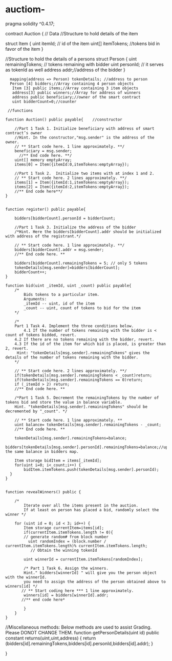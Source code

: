 # auctiom-
pragma solidity ^0.4.17;

contract Auction {
// Data
//Structure to hold details of the item

 struct Item {
          uint itemId; // id of the item
          uint[] itemTokens; //tokens bid in favor of the item
        }
        
//Structure to hold the details of a persons
 struct Person {
     uint remainingTokens; // tokens remaining with bidder
     uint personId; // it serves as tokenId as well
     address addr;//address of the bidder
}
 
      mapping(address => Person) tokenDetails; //address to person
      Person [4] bidders;//Array containing 4 person objects
       Item [3] public items;//Array containing 3 item objects
       address[3] public winners;//Array for address of winners
       address public beneficiary;//owner of the smart contract
       uint bidderCount=0;//counter

     //functions

    function Auction() public payable{    //constructor
                
        //Part 1 Task 1. Initialize beneficiary with address of smart contract’s owner
        //Hint. In the constructor,"msg.sender" is the address of the owner.
        // ** Start code here. 1 line approximately. **/
        beneficiary = msg.sender;
          //** End code here. **/
        uint[] memory emptyArray;
        items[0] = Item({itemId:0,itemTokens:emptyArray});
        
        //Part 1 Task 2.  Initialize two items with at index 1 and 2.
        // ** Start code here. 2 lines approximately. **/
        items[1] = Item({itemId:1,itemTokens:emptyArray});
        items[2] = Item({itemId:2,itemTokens:emptyArray});
        //** End code here**/
    }
    

    function register() public payable{
        
        bidders[bidderCount].personId = bidderCount;
        
        //Part 1 Task 3. Initialize the address of the bidder 
        /*Hint. Here the bidders[bidderCount].addr should be initialized with address of the registrant.*/

        // ** Start code here. 1 line approximately. **/
        bidders[bidderCount].addr = msg.sender;
        //** End code here. **
        
        bidders[bidderCount].remainingTokens = 5; // only 5 tokens
        tokenDetails[msg.sender]=bidders[bidderCount];
        bidderCount++;
    }
    
    function bid(uint _itemId, uint _count) public payable{
        /*
            Bids tokens to a particular item.
            Arguments:
            _itemId -- uint, id of the item
            _count -- uint, count of tokens to bid for the item
        */
        
        /*
        Part 1 Task 4. Implement the three conditions below.
            4.1 If the number of tokens remaining with the bidder is < count of tokens bidded, revert.
        4.2 If there are no tokens remaining with the bidder, revert.
        4.3 If the id of the item for which bid is placed, is greater than 2, revert.
         Hint: "tokenDetails[msg.sender].remainingTokens" gives the details of the number of tokens remaining with the bidder.
        */
        
        // ** Start code here. 2 lines approximately. **/
        if(tokenDetails[msg.sender].remainingTokens < _count)return;
        if(tokenDetails[msg.sender].remainingTokens == 0)return;
        if (_itemId > 2) return;
        //** End code here. **
        
        /*Part 1 Task 5. Decrement the remainingTokens by the number of tokens bid and store the value in balance variable.
        Hint. "tokenDetails[msg.sender].remainingTokens" should be decremented by "_count". */
 
        // ** Start code here. 1 line approximately. **
        uint balance= tokenDetails[msg.sender].remainingTokens - _count;
        //** End code here. **
        
        tokenDetails[msg.sender].remainingTokens=balance;
        bidders[tokenDetails[msg.sender].personId].remainingTokens=balance;//updating the same balance in bidders map.
        
        Item storage bidItem = items[_itemId];
        for(uint i=0; i<_count;i++) {
            bidItem.itemTokens.push(tokenDetails[msg.sender].personId);    
      }
    }
    
    
    function revealWinners() public {

        /* 
            Iterate over all the items present in the auction.
            If at least on person has placed a bid, randomly select the winner */

        for (uint id = 0; id < 3; id++) {
            Item storage currentItem=items[id];
            if(currentItem.itemTokens.length != 0){
            // generate random# from block number 
              uint randomIndex = (block.number / currentItem.itemTokens.length)% currentItem.itemTokens.length; 
               // Obtain the winning tokenId

            uint winnerId = currentItem.itemTokens[randomIndex];
                
            /* Part 1 Task 6. Assign the winners.
            Hint." bidders[winnerId] " will give you the person object with the winnerId.
            you need to assign the address of the person obtained above to winners[id] */
           // ** Start coding here *** 1 line approximately.
            winners[id] = bidders[winnerId].addr;
           //** end code here*
                
            }
        }
    } 

  //Miscellaneous methods: Below methods are used to assist Grading. Please DONOT CHANGE THEM.
    function getPersonDetails(uint id) public constant returns(uint,uint,address) 
    {
        return (bidders[id].remainingTokens,bidders[id].personId,bidders[id].addr);
    }

}
